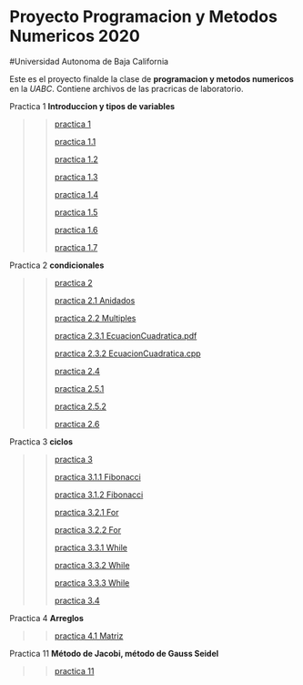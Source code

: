 # Proyecto Programacion y Metodos Numericos 2020
#Universidad Autonoma de Baja California

Este es el proyecto finalde la clase de **programacion y metodos numericos** en la _UABC_. Contiene archivos de las pracricas de laboratorio.

Practica 1 **Introduccion y tipos de variables**
>>[practica 1](https://github.com/IsmaelMedinaSa/ProyectoProg2doSem/blob/main/Practica%201/PRACTICA%201.pdf)
>>
  >>[practica 1.1](https://github.com/IsmaelMedinaSa/ProyectoProg2doSem/blob/main/Practica%201/Alistarse%20para%20dormir.pdf)
  >>
  >>[practica 1.2](https://github.com/IsmaelMedinaSa/ProyectoProg2doSem/blob/main/Practica%201/Area%20y%20Perimetro.pdf)
  >>
  >>[practica 1.3](https://github.com/IsmaelMedinaSa/ProyectoProg2doSem/blob/main/Practica%201/Encontrar%20un%20libro.pdf)
  >>
  >>[practica 1.4](https://github.com/IsmaelMedinaSa/ProyectoProg2doSem/blob/main/Practica%201/Hamburguesa.pdf)
  >>
  >>[practica 1.5](https://github.com/IsmaelMedinaSa/ProyectoProg2doSem/blob/main/Practica%201/suma%20de%202%20números%20enteros.pdf)
  >>
  >>[practica 1.6](https://github.com/IsmaelMedinaSa/ProyectoProg2doSem/blob/main/Practica%201/alistarse%20para%20escuela.pdf)
  >>
  >>[practica 1.7](https://github.com/IsmaelMedinaSa/ProyectoProg2doSem/blob/main/Practica%201/sacar%20la%20Hipotenusa.pdf)

Practica 2 **condicionales**
>>[practica 2](https://github.com/IsmaelMedinaSa/ProyectoProg2doSem/blob/main/Practica%202/Ismael%20Medina%20Saldivar%20Practica%202.pdf)
>>
  >>[practica 2.1 Anidados](https://github.com/IsmaelMedinaSa/ProyectoProg2doSem/blob/main/Practica%202/Condicionales%20anidados/Tasa.cpp)
  >>
  >>[practica 2.2 Multiples](https://github.com/IsmaelMedinaSa/ProyectoProg2doSem/blob/main/Practica%202/Condicionales%20multiples/main%20(6).cpp)
  >>
  >>[practica 2.3.1 EcuacionCuadratica.pdf](https://github.com/IsmaelMedinaSa/ProyectoProg2doSem/blob/main/Practica%202/Ecuacion%20cuadratica/Ecuacion%20cuadratica.pdf)
  >>
  >>[practica 2.3.2 EcuacionCuadratica.cpp](https://github.com/IsmaelMedinaSa/ProyectoProg2doSem/commit/ff71c85ae844a3ee53d1f6fff74e02ed2cd7bed0)
  >>
  >>[practica 2.4](https://github.com/IsmaelMedinaSa/ProyectoProg2doSem/blob/main/Practica%202/IMC/main%20(5).cpp) 
  >>
  >>[practica 2.5.1](https://github.com/IsmaelMedinaSa/ProyectoProg2doSem/blob/main/Practica%202/edades/Edades.cpp)
  >>
  >>[practica 2.5.2](https://github.com/IsmaelMedinaSa/ProyectoProg2doSem/blob/main/Practica%202/edades/Edades.pdf)
  >>
  >>[practica 2.6](https://github.com/IsmaelMedinaSa/ProyectoProg2doSem/blob/main/Practica%202/par%20e%20inpar.pdf)

Practica 3 **ciclos**
>>[practica 3](https://github.com/IsmaelMedinaSa/ProyectoProg2doSem/blob/main/Practica%203/Ismael%20Medina%20Saldivar%20Practica%203.pdf)
>>
  >>[practica 3.1.1 Fibonacci](https://github.com/IsmaelMedinaSa/ProyectoProg2doSem/blob/main/Practica%203/Fibonacci/FibonacciA.cpp)
  >>
  >>[practica 3.1.2 Fibonacci](https://github.com/IsmaelMedinaSa/ProyectoProg2doSem/blob/main/Practica%203/Fibonacci/FibonacciB.cpp)
  >>
  >>[practica 3.2.1 For](https://github.com/IsmaelMedinaSa/ProyectoProg2doSem/blob/main/Practica%203/For/ForD.cpp)
  >>
  >>[practica 3.2.2 For](https://github.com/IsmaelMedinaSa/ProyectoProg2doSem/blob/main/Practica%203/For/ForE.cpp)
  >>
  >>[practica 3.3.1 While](https://github.com/IsmaelMedinaSa/ProyectoProg2doSem/blob/main/Practica%203/while/whileA.cpp)
  >>
  >>[practica 3.3.2 While](https://github.com/IsmaelMedinaSa/ProyectoProg2doSem/blob/main/Practica%203/while/whileB.cpp)
  >>
  >>[practica 3.3.3 While](https://github.com/IsmaelMedinaSa/ProyectoProg2doSem/blob/main/Practica%203/while/whileC.cpp)
  >>
  >>[practica 3.4](https://github.com/IsmaelMedinaSa/ProyectoProg2doSem/blob/main/Practica%203/Binario.cpp)
  
Practica 4 **Arreglos**
  >>[practica 4.1 Matriz](https://github.com/IsmaelMedinaSa/ProyectoProg2doSem/blob/main/Practica%204/2Matrices%5B6%5D%5B10%5D.cpp)
  
Practica 11 **Método de Jacobi, método de Gauss Seidel**
  >>[practica 11](https://github.com/IsmaelMedinaSa/ProyectoProg2doSem/blob/main/PRÁCTICA%20%2311.pdf)
